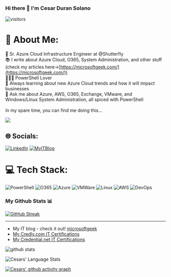 ### Hi there 👋 I'm Cesar Duran Solano

![visitors](https://visitor-badge.glitch.me/badge?page_id=page.id)


# 💫 About Me:
🔭 Sr. Azure Cloud Infrastructure Engineer at @Shutterfly<br>📚 I write about Azure Cloud, O365, System Administration, and other stuff (check my articles here->[https://microsoftgeek.com/](https://microsoftgeek.com/))<br>👩🏻‍💻 PowerShell Lover<br>🌱 Always learning about new Azure Cloud trends and how it will impact businesses<br>💬 Ask me about Azure, AWS, O365, Exchange, VMware, and Windows/Linux System Administration, all spiced with PowerShell<br><br> In my spare time, you can find me doing this...

![](https://camo.githubusercontent.com/992babdffd8c74a1502de375fbdf7e4d54773242/68747470733a2f2f6d656469612e67697068792e636f6d2f6d656469612f53576f536b4e36447854737a71494b4571762f67697068792e676966)


## 🌐 Socials:
[![LinkedIn](https://img.shields.io/badge/LinkedIn-%230077B5.svg?logo=linkedin&logoColor=white)](https://linkedin.com/in/cesar-duran-msgeek/) [![MyITBlog](https://img.shields.io/badge/microsoftgeek-12100E?logo=microsoftgeek&logoColor=white)](https://microsoftgeek.com/) 

# 💻 Tech Stack:
![PowerShell](https://img.shields.io/badge/powershell-3670A0?style=for-the-badge&logo=powershell&logoColor=ffdd54) ![O365](https://img.shields.io/badge/O365-%23276DC3.svg?style=for-the-badge&logo=o365&logoColor=white) ![Azure](https://img.shields.io/badge/azure-%230072C6.svg?style=for-the-badge&logo=azure-devops&logoColor=white) ![VMWare](https://img.shields.io/badge/vmware-%2344A833.svg?style=for-the-badge&logo=vmware&logoColor=white) ![Linux](https://img.shields.io/badge/redhat-%23D00000.svg?style=for-the-badge&logo=redhat&logoColor=white) ![AWS](https://img.shields.io/badge/aws-%23F7931E.svg?style=for-the-badge&logo=aws&logoColor=white) ![DevOps](https://img.shields.io/badge/devops-%23FF6F00.svg?style=for-the-badge&logo=devops&logoColor=white)



### My Github Stats 📊

[![GitHub Streak](https://streak-stats.demolab.com/?user=microsoftgeek&theme=ads-juicy-fresh)](https://git.io/streak-stats)
<!--
For future use
<a href="https://www.instagram.com/hemant.gz/">
  <img align="left" alt="Instagram" width="22px" src="https://cdn.jsdelivr.net/npm/simple-icons@v3/icons/instagram.svg" />
</a>
<a href="https://leetcode.com//">
  <img align="left" alt="Leetcode" width="22px" src="https://cdn.jsdelivr.net/npm/simple-icons@v3/icons/leetcode.svg" />
</a>
-->

---


* My IT blog - check it out! <a href="https://microsoftgeek.com/">microsoftgeek</a>
* <a href="https://www.credly.com/users/cesar-duran.822df967/badges">My Credly.com IT Certifications</a>
* <a href="https://www.credential.net/profile/cesarduran/wallet">My Credential.net IT Certifications</a>

<img src="https://github-readme-stats.vercel.app/api/?username=microsoftgeek&show_icons=true&count_private=true&title_color=fffffff&icon_color=000000&text_color=000000" alt="github stats"/>


![Cesars' Language Stats](https://github-readme-stats.vercel.app/api/top-langs/?username=microsoftgeek&layout=compact&theme=radical)

[![Cesars' github activity graph](https://github-readme-activity-graph.cyclic.app/graph?username=microsoftgeek&theme=github-compact)](https://github.com/ashutosh00710/github-readme-activity-graph)
